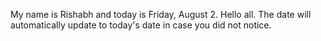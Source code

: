 My name is Rishabh and today is Friday, August 2. Hello all. The date will automatically update to today's date in case you did not notice.
